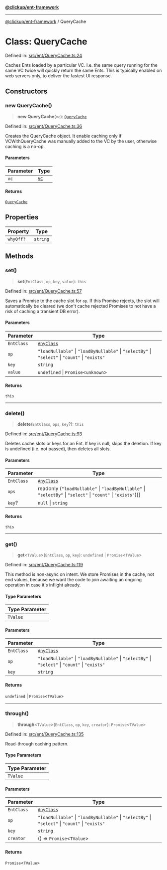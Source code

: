 [**@clickup/ent-framework**](../README.md)

***

[@clickup/ent-framework](../globals.md) / QueryCache

# Class: QueryCache

Defined in: [src/ent/QueryCache.ts:24](https://github.com/clickup/ent-framework/blob/master/src/ent/QueryCache.ts#L24)

Caches Ents loaded by a particular VC. I.e. the same query running for the
same VC twice will quickly return the same Ents. This is typically enabled on
web servers only, to deliver the fastest UI response.

## Constructors

### new QueryCache()

> **new QueryCache**(`vc`): [`QueryCache`](QueryCache.md)

Defined in: [src/ent/QueryCache.ts:36](https://github.com/clickup/ent-framework/blob/master/src/ent/QueryCache.ts#L36)

Creates the QueryCache object. It enable caching only if VCWithQueryCache
was manually added to the VC by the user, otherwise caching is a no-op.

#### Parameters

| Parameter | Type |
| ------ | ------ |
| `vc` | [`VC`](VC.md) |

#### Returns

[`QueryCache`](QueryCache.md)

## Properties

| Property | Type |
| ------ | ------ |
| <a id="whyoff"></a> `whyOff?` | `string` |

## Methods

### set()

> **set**(`EntClass`, `op`, `key`, `value`): `this`

Defined in: [src/ent/QueryCache.ts:57](https://github.com/clickup/ent-framework/blob/master/src/ent/QueryCache.ts#L57)

Saves a Promise to the cache slot for `op`. If this Promise rejects, the
slot will automatically be cleared (we don't cache rejected Promises to not
have a risk of caching a transient DB error).

#### Parameters

| Parameter | Type |
| ------ | ------ |
| `EntClass` | [`AnyClass`](../type-aliases/AnyClass.md) |
| `op` | `"loadNullable"` \| `"loadByNullable"` \| `"selectBy"` \| `"select"` \| `"count"` \| `"exists"` |
| `key` | `string` |
| `value` | `undefined` \| `Promise`\<`unknown`\> |

#### Returns

`this`

***

### delete()

> **delete**(`EntClass`, `ops`, `key`?): `this`

Defined in: [src/ent/QueryCache.ts:93](https://github.com/clickup/ent-framework/blob/master/src/ent/QueryCache.ts#L93)

Deletes cache slots or keys for an Ent. If key is null, skips the deletion.
If key is undefined (i.e. not passed), then deletes all slots.

#### Parameters

| Parameter | Type |
| ------ | ------ |
| `EntClass` | [`AnyClass`](../type-aliases/AnyClass.md) |
| `ops` | readonly (`"loadNullable"` \| `"loadByNullable"` \| `"selectBy"` \| `"select"` \| `"count"` \| `"exists"`)[] |
| `key`? | `null` \| `string` |

#### Returns

`this`

***

### get()

> **get**\<`TValue`\>(`EntClass`, `op`, `key`): `undefined` \| `Promise`\<`TValue`\>

Defined in: [src/ent/QueryCache.ts:119](https://github.com/clickup/ent-framework/blob/master/src/ent/QueryCache.ts#L119)

This method is non-async on intent. We store Promises in the cache, not end
values, because we want the code to join awaiting an ongoing operation in
case it's inflight already.

#### Type Parameters

| Type Parameter |
| ------ |
| `TValue` |

#### Parameters

| Parameter | Type |
| ------ | ------ |
| `EntClass` | [`AnyClass`](../type-aliases/AnyClass.md) |
| `op` | `"loadNullable"` \| `"loadByNullable"` \| `"selectBy"` \| `"select"` \| `"count"` \| `"exists"` |
| `key` | `string` |

#### Returns

`undefined` \| `Promise`\<`TValue`\>

***

### through()

> **through**\<`TValue`\>(`EntClass`, `op`, `key`, `creator`): `Promise`\<`TValue`\>

Defined in: [src/ent/QueryCache.ts:135](https://github.com/clickup/ent-framework/blob/master/src/ent/QueryCache.ts#L135)

Read-through caching pattern.

#### Type Parameters

| Type Parameter |
| ------ |
| `TValue` |

#### Parameters

| Parameter | Type |
| ------ | ------ |
| `EntClass` | [`AnyClass`](../type-aliases/AnyClass.md) |
| `op` | `"loadNullable"` \| `"loadByNullable"` \| `"selectBy"` \| `"select"` \| `"count"` \| `"exists"` |
| `key` | `string` |
| `creator` | () => `Promise`\<`TValue`\> |

#### Returns

`Promise`\<`TValue`\>
